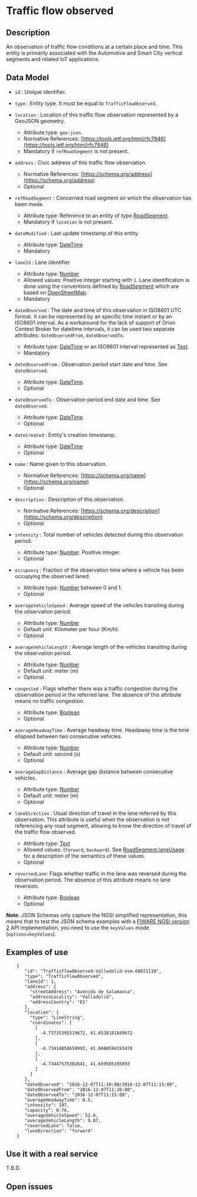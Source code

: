# Traffic flow observed

## Description

An observation of traffic flow conditions at a certain place and time. This entity is primarily associated with
the Automotive and Smart City vertical segments and related IoT applications.

## Data Model

+ `id` : Unique identifier. 

+ `type` : Entity type. It must be equal to `TrafficFlowObserved`.

+ `location` : Location of this traffic flow observation represented by a GeoJSON geometry. 
    + Attribute type: `geo:json`.
    + Normative References: [https://tools.ietf.org/html/rfc7946](https://tools.ietf.org/html/rfc7946)
    + Mandatory if `refRoadSegment` is not present.

+ `address` : Civic address of this traffic flow observation.
    + Normative References: [https://schema.org/address](https://schema.org/address)
    + Optional
    
+ `refRoadSegment` : Concerned road segment on which the observation has been mede.
    + Attribute type: Reference to an entity of type [RoadSegment](../../RoadSegment/doc/spec.md).
    + Mandatory if `location` is not present. 

+ `dateModified` : Last update timestamp of this entity.
    + Attribute type: [DateTime](https://schema.org/DateTime)
    + Mandatory
        
+ `laneId` : Lane identifier.
    + Attribute type: [Number](https://schema.org/Number)
    + Allowed values: Positive integer starting with `1`. Lane identification is done using the conventions
    defined by [RoadSegment](../../RoadSegment/doc/spec.md) which are based on
    [OpenStreetMap](http://wiki.openstreetmap.org/wiki/Forward_%26_backward,_left_%26_right).
    + Mandatory
    
+ `dateObserved` : The date and time of this observation in ISO8601 UTC format.
It can be represented by an specific time instant or by an ISO8601 interval. As a workaround for
the lack of support of Orion Context Broker for datetime intervals, it can be used two separate attributes: `dateObservedFrom`, `dateObservedTo`. 
    + Attribute type: [DateTime](https://schema.org/DateTime) or an ISO8601 interval represented as [Text](https://schema.org/Text). 
    + Mandatory
        
+ `dateObservedFrom` : Observation period start date and time. See `dateObserved`. 
    + Attribute type: [DateTime](https://schema.org/DateTime). 
    + Optional
    
+ `dateObservedTo` : Observation period end date and time. See `dateObserved`. 
    + Attribute type: [DateTime](https://schema.org/DateTime). 
    + Optional
    
+ `dateCreated` : Entity's creation timestamp.
    + Attribute type: [DateTime](https://schema.org/DateTime)
    + Optional

+ `name` : Name given to this observation.
    + Normative References: [https://schema.org/name](https://schema.org/name)
    + Optional

+ `description` : Description of this observation.
    + Normative References: [https://schema.org/description](https://schema.org/description)
    + Optional
    
+ `intensity` : Total number of vehicles detected during this observation period.
    + Attribute type: [Number](https://schema.org/Number). Positive integer. 
    + Optional

+ `occupancy` : Fraction of the observation time where a vehicle has been occupying the observed laned.
    + Attribute type: [Number](https://schema.org/Number) between 0 and 1.
    + Optional

+ `averageVehicleSpeed` : Average speed of the vehicles transiting during the observation period.
    + Attribute type: [Number](https://schema.org/Number)
    + Default unit: Kilometer per hour (Km/h).
    + Optional
    
+ `averageVehicleLength` : Average length of the vehicles transiting during the observation period.
    + Attribute type: [Number](https://schema.org/Number)
    + Default unit: meter (m)
    + Optional
    
+ `congested` : Flags whether there was a traffic congestion during the observation period in the referred lane.
The absence of this attribute means no traffic congestion. 
    + Attribute type: [Boolean](https://schema.org/Boolean)
    + Optional
    
+ `averageHeadwayTime` : Average headway time. Headaway time is the time ellapsed between two consecutive vehicles.
    + Attribute type: [Number](https://schema.org/Number)
    + Default unit: second (s)
    + Optional
    
+ `averageGapDistance` : Average gap distance between consecutive vehicles.
    + Attribute type: [Number](https://schema.org/Number)
    + Default unit: meter (m)
    + Optional
    
+ `laneDirection` : Usual direction of travel in the lane referred by this observation. This attribute
is useful when the observation is not referencing any road segment, allowing to know the direction of travel
of the traffic flow observed. 
    + Attribute type: [Text](https://schema.org/Text)
    + Allowed values: (`forward`, `backward`). See [RoadSegment.laneUsage](../../RoadSegment/doc/spec.md)
    for a description of the semantics of these values. 
    + Optional
    
+ `reversedLane`: Flags whether traffic in the lane was reversed during the observation period. The absence of this
attribute means no lane reversion. 
    + Attribute type: [Boolean](https://schema.org/Boolean)
    + Optional
    
**Note**: JSON Schemas only capture the NGSI simplified representation, this means that to test the JSON schema examples with
a [FIWARE NGSI version 2](http://fiware.github.io/specifications/ngsiv2/stable) API implementation, you need to use the `keyValues`
mode (`options=keyValues`).

## Examples of use

```
    {
       "id": "TrafficFlowObserved-Valladolid-osm-60821110",
       "type": "TrafficFlowObserved",
       "laneId": 1,
       "address": {
         "streetAddress": "Avenida de Salamanca",
         "addressLocality": "Valladolid",
         "addressCountry": "ES"
       },
       "location": {
         "type": "LineString",
         "coordinates": [
           [
             -4.73735395519672, 41.6538181849672
           ],
           [
             -4.73414858659993, 41.6600594193478
           ],
           [
             -4.73447575302641, 41.659585195093
           ]
         ]
       },
       "dateObserved": "2016-12-07T11:10:00/2016-12-07T11:15:00",
       "dateObservedFrom": "2016-12-07T11:10:00",
       "dateObservedTo": "2016-12-07T11:15:00",
       "averageHeadwayTime": 0.5,
       "intensity": 197,
       "capacity": 0.76,
       "averageVehicleSpeed": 52.6,
       "averageVehicleLength": 9.87,
       "reversedLane": false,
       "laneDirection": "forward"
    }    
```


## Use it with a real service

T.B.D.

## Open issues

